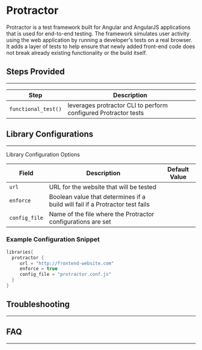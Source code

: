 # Protractor

Protractor is a test framework built for Angular and AngularJS applications that is used for end-to-end testing.
The framework simulates user activity using the web application by running a developer's tests on a real browser.
It adds a layer of tests to help ensure that newly added front-end code does not break already existing functionality or the build itself.

## Steps Provided
---

| Step | Description |
| ----------- | ----------- |
| `functional_test()` | leverages protractor CLI to perform configured Protractor tests |

## Library Configurations
---

Library Configuration Options

| Field | Description | Default Value |
| ----------- | ----------- | ----------- |
| `url` | URL for the website that will be tested | |
| `enforce` | Boolean value that determines if a build will fail if a Protractor test fails | |
| `config_file` | Name of the file where the Protractor configurations are set | |

###  Example Configuration Snippet

```groovy
libraries{
  protractor {
     url = "http://frontend-website.com"
     enforce = true
     config_file = "protractor.conf.js"
  }
}
```

## Troubleshooting
---

## FAQ
---
